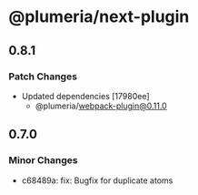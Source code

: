 # @plumeria/next-plugin

## 0.8.1

### Patch Changes

- Updated dependencies [17980ee]
  - @plumeria/webpack-plugin@0.11.0

## 0.7.0

### Minor Changes

- c68489a: fix: Bugfix for duplicate atoms
